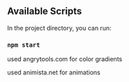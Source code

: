 
## Available Scripts

In the project directory, you can run:

### `npm start`

used angrytools.com for color gradients

used animista.net for animations